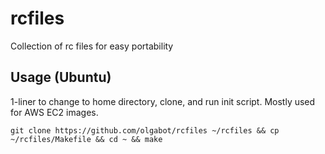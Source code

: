 rcfiles
=======

Collection of rc files for easy portability

## Usage (Ubuntu)

1-liner to change to home directory, clone, and run init script. Mostly used for AWS EC2 images.


```
git clone https://github.com/olgabot/rcfiles ~/rcfiles && cp ~/rcfiles/Makefile && cd ~ && make
```
